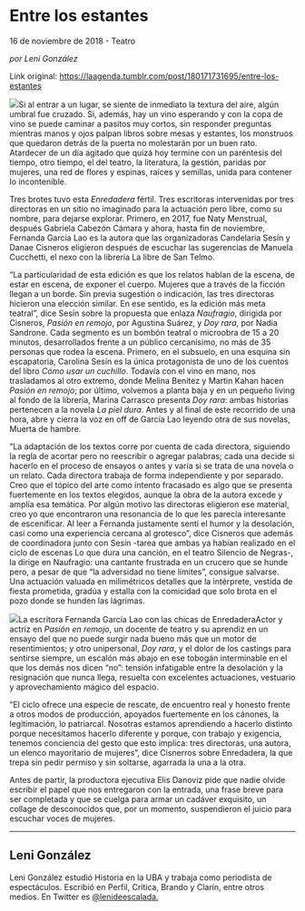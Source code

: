 # Entre los estantes



16 de noviembre de 2018 - Teatro

_por Leni González_

Link original: https://laagenda.tumblr.com/post/180171731695/entre-los-estantes

![](https://64.media.tumblr.com/6a88d9ae45cd79cb1d67dd22577d5695/tumblr_inline_piaiktwOFC1t6q87u_500.jpg)Si al entrar a un lugar, se siente de inmediato la textura del aire, algún umbral fue cruzado. Si, además, hay un vino esperando y con la copa de vino se puede caminar a pasitos muy cortos, sin responder preguntas mientras manos y ojos palpan libros sobre mesas y estantes, los monstruos que quedaron detrás de la puerta no molestarán por un buen rato. Atardecer de un día agitado que quizá hoy termine con un paréntesis del tiempo, otro tiempo, el del teatro, la literatura, la gestión, paridas por mujeres, una red de flores y espinas, raíces y semillas, unida para contener lo incontenible.


Tres brotes tuvo esta *Enredadera* fértil. Tres escritoras intervenidas por tres directoras en un sitio no imaginado para la actuación pero libre, como su nombre, para dejarse explorar. Primero, en 2017, fue Naty Menstrual, después Gabriela Cabezón Cámara y ahora, hasta fin de noviembre, Fernanda García Lao es la autora que las organizadoras Candelaria Sesín y Danae Cisneros eligieron después de escuchar las sugerencias de Manuela Cucchetti, el nexo con la librería La libre de San Telmo. 


“La particularidad de esta edición es que los relatos hablan de la escena, de estar en escena, de exponer el cuerpo. Mujeres que a través de la ficción llegan a un borde. Sin previa sugestión o indicación, las tres directoras hicieron una elección similar. En ese sentido, es la edición más meta teatral”, dice Sesín sobre la propuesta que enlaza *Naufragio*, dirigida por Cisneros, *Pasión en remojo*, por Agustina Suárez, y *Doy rara*, por Nadia Sandrone. Cada segmento es un bombón teatral o microobra de 15 a 20 minutos, desarrollados frente a un público cercanísimo, no más de 35 personas que rodea la escena. Primero, en el subsuelo, en una esquina sin escapatoria, Carolina Sesín es la única protagonista de uno de los cuentos del libro *Cómo usar un cuchillo*. Todavía con el vino en mano, nos trasladamos al otro extremo, donde Melina Benitez y Martin Kahan hacen *Pasión en remojo*; por último, volvemos a planta baja y en un pequeño living al fondo de la librería, Marina Carrasco presenta *Doy rara*: ambas historias pertenecen a la novela *La piel dura*. Antes y al final de este recorrido de una hora, abre y cierra la voz en off de García Lao leyendo otra de sus novelas, Muerta de hambre.


“La adaptación de los textos corre por cuenta de cada directora, siguiendo la regla de acortar pero no reescribir o agregar palabras; cada una decide si hacerlo en el proceso de ensayos o antes y varía si se trata de una novela o un relato. Cada directora trabaja de forma independiente y por separado. Creo que el tópico del arte como intento fracasado es algo que se presenta fuertemente en los textos elegidos, aunque la obra de la autora excede y amplía esa temática. Por algún motivo las directoras eligieron ese material, creo yo que encontraron una resonancia de lo que les parecía interesante de escenificar. Al leer a Fernanda justamente sentí el humor y la desolación, casi como una experiencia cercana al grotesco”, dice Cisneros que además de coordinadora junto con Sesín -tarea que ambas ya habían realizado en el ciclo de escenas Lo que dura una canción, en el teatro Silencio de Negras-, la dirige en Naufragio: una cantante frustrada en un crucero que se hunde pero, a pesar de que “la adversidad no tiene límites”, consigue salvarse. Una actuación valuada en milimétricos detalles que la intérprete, vestida de fiesta prometida, gradúa y estalla con la comicidad que solo brota en el pozo donde se hunden las lágrimas. 


![](https://64.media.tumblr.com/6a88d9ae45cd79cb1d67dd22577d5695/tumblr_inline_piaiktwOFC1t6q87u_500.jpg)La escritora Fernanda García Lao con las chicas de EnredaderaActor y actriz en *Pasión en remojo*, un docente de teatro y su aprendiz en un ensayo del que no puede surgir nada bueno más que un motor de resentimientos; y otro unipersonal, *Doy rara*, y el dolor de los castings para sentirse siempre, un escalón más abajo en ese tobogán interminable en el que los demás nos dicen “no”: tensión infatigable entre la desolación y la resignación que nunca llega, resuelta con excelentes actuaciones, vestuario y aprovechamiento mágico del espacio. 


“El ciclo ofrece una especie de rescate, de encuentro real y honesto frente a otros modos de producción, apoyados fuertemente en los cánones, la legitimación, lo patriarcal. Nosotras estamos aprendiendo a hacerlo distinto porque necesitamos hacerlo diferente y porque, con trabajo y exigencia, tenemos conciencia del gesto que esto implica: tres directoras, una autora, un elenco mayoritario de mujeres”, dice Cisnerros sobre Enredadera, la que trepa sin pedir permiso y sin soltarse, agarrada la una a la otra. 


Antes de partir, la productora ejecutiva Elis Danoviz pide que nadie olvide escribir el papel que nos entregaron con la entrada, una frase breve para ser completada y que se cuelga para armar un cadáver exquisito, un collage de desconocidos que, por un momento, suspendieron el juicio para escuchar voces de mujeres. 


  




---

 Leni González
--------------

 Leni González estudió Historia en la UBA y trabaja como periodista de espectáculos. Escribió en Perfil, Crítica, Brando y Clarín, entre otros medios. En Twitter es [@lenideescalada.](https://twitter.com/lenideescalada) 

